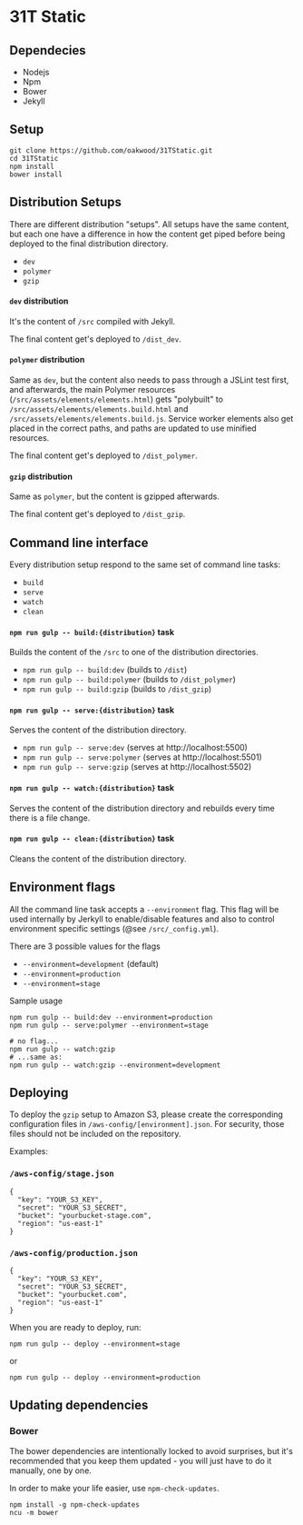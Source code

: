 # 31T Static

## Dependecies
- Nodejs
- Npm
- Bower
- Jekyll

## Setup
```
git clone https://github.com/oakwood/31TStatic.git
cd 31TStatic
npm install
bower install
```
## Distribution Setups
There are different distribution "setups". All setups have the same content, but each one have a difference in how the content get piped before being deployed to the final distribution directory.
- `dev`
- `polymer`
- `gzip`

#### `dev` distribution
It's the content of `/src` compiled with Jekyll.

The final content get's deployed to `/dist_dev`.

#### `polymer` distribution
Same as `dev`, but the content also needs to pass through a JSLint test first, and afterwards, the main Polymer resources (`/src/assets/elements/elements.html`) gets "polybuilt" to `/src/assets/elements/elements.build.html` and `/src/assets/elements/elements.build.js`. Service worker elements also get placed in the correct paths, and paths are updated to use minified resources.

The final content get's deployed to `/dist_polymer`.

#### `gzip` distribution
Same as `polymer`, but the content is gzipped afterwards.

The final content get's deployed to `/dist_gzip`.

## Command line interface
Every distribution setup respond to the same set of command line tasks:
- `build`
- `serve`
- `watch`
- `clean`

#### `npm run gulp -- build:{distribution}` task
Builds the content of the `/src` to one of the distribution directories.
- `npm run gulp -- build:dev` (builds to `/dist`)
- `npm run gulp -- build:polymer` (builds to `/dist_polymer`)
- `npm run gulp -- build:gzip` (builds to `/dist_gzip`)

#### `npm run gulp -- serve:{distribution}` task
Serves the content of the distribution directory.
- `npm run gulp -- serve:dev` (serves at http://localhost:5500)
- `npm run gulp -- serve:polymer` (serves at http://localhost:5501)
- `npm run gulp -- serve:gzip` (serves at http://localhost:5502)

#### `npm run gulp -- watch:{distribution}` task
Serves the content of the distribution directory and rebuilds every time there is a file change.

#### `npm run gulp -- clean:{distribution}` task
Cleans the content of the distribution directory.

## Environment flags
All the command line task accepts a `--environment` flag. This flag will be used internally by Jerkyll to enable/disable features and also to control environment specific settings (@see `/src/_config.yml`).

There are 3 possible values for the flags
- `--environment=development` (default)
- `--environment=production`
- `--environment=stage`

Sample usage
```
npm run gulp -- build:dev --environment=production
npm run gulp -- serve:polymer --environment=stage

# no flag...
npm run gulp -- watch:gzip
# ...same as:
npm run gulp -- watch:gzip --environment=development
```
## Deploying
To deploy the `gzip` setup to Amazon S3, please create the corresponding configuration
files in `/aws-config/[environment].json`.
For security, those files should not be included on the repository.

Examples:

### `/aws-config/stage.json`

```
{
  "key": "YOUR_S3_KEY",
  "secret": "YOUR_S3_SECRET",
  "bucket": "yourbucket-stage.com",
  "region": "us-east-1"
}

```
### `/aws-config/production.json`

```
{
  "key": "YOUR_S3_KEY",
  "secret": "YOUR_S3_SECRET",
  "bucket": "yourbucket.com",
  "region": "us-east-1"
}

```

When you are ready to deploy, run:
```
npm run gulp -- deploy --environment=stage
```
or
```
npm run gulp -- deploy --environment=production
```
## Updating dependencies

### Bower
The bower dependencies are intentionally locked to avoid surprises, but it's recommended that you keep them updated - you will just have to do it manually, one by one.

In order to make your life easier, use `npm-check-updates`.

```
npm install -g npm-check-updates
ncu -m bower
```